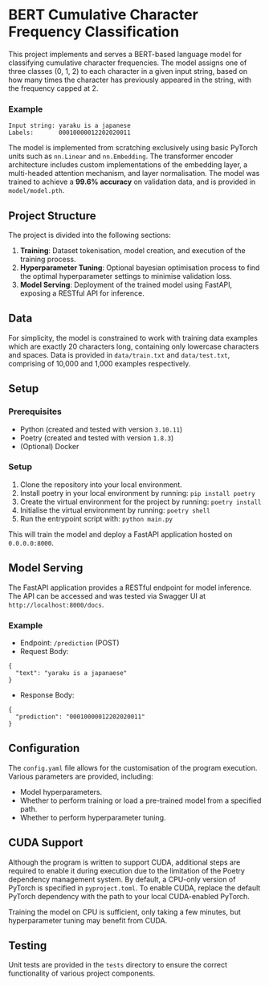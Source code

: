 # BERT Cumulative Character Frequency Classification

This project implements and serves a BERT-based language model for classifying cumulative character frequencies. The model assigns one of three classes (0, 1, 2) to each character in a given input string, based on how many times the character has previously appeared in the string, with the frequency capped at 2.

### Example
```
Input string: yaraku is a japanese
Labels:       00010000012202020011
```
The model is implemented from scratching exclusively using basic PyTorch units such as ``nn.Linear`` and ``nn.Embedding``. The transformer encoder architecture includes custom implementations of the embedding layer, a multi-headed attention mechanism, and layer normalisation.
The model was trained to achieve a **99.6% accuracy** on validation data, and is provided in ``model/model.pth``.

## Project Structure

The project is divided into the following sections:
1. **Training**: Dataset tokenisation, model creation, and execution of the training process.
2. **Hyperparameter Tuning**: Optional bayesian optimisation process to find the optimal hyperparameter settings to minimise validation loss.
3. **Model Serving**: Deployment of the trained model using FastAPI, exposing a RESTful API for inference.

## Data

For simplicity, the model is constrained to work with training data examples which are exactly 20 characters long, containing only lowercase characters and spaces. Data is provided in ``data/train.txt`` and ``data/test.txt``, comprising of 10,000 and 1,000 examples respectively.

## Setup

### Prerequisites

- Python (created and tested with version `3.10.11`)
- Poetry (created and tested with version `1.8.3`)
- (Optional) Docker

### Setup

1. Clone the repository into your local environment.
2. Install poetry in your local environment by running: `pip install poetry`
3. Create the virtual environment for the project by running: `poetry install`
4. Initialise the virtual environment by running: `poetry shell`
5. Run the entrypoint script with: `python main.py`

This will train the model and deploy a FastAPI application hosted on ``0.0.0.0:8000``.

## Model Serving

The FastAPI application provides a RESTful endpoint for model inference. The API can be accessed and was tested via Swagger UI at ``http://localhost:8000/docs``.

### Example

- Endpoint: ``/prediction`` (POST)
- Request Body:
```
{
  "text": "yaraku is a japanaese"
}
```
- Response Body:
```
{
  "prediction": "00010000012202020011"
}
```

## Configuration

The ``config.yaml`` file allows for the customisation of the program execution. Various parameters are provided, including:
- Model hyperparameters.
- Whether to perform training or load a pre-trained model from a specified path.
- Whether to perform hyperparameter tuning.

## CUDA Support

Although the program is written to support CUDA, additional steps are required to enable it during execution due to the limitation of the Poetry dependency management system. By default, a CPU-only version of PyTorch is specified in ``pyproject.toml``. To enable CUDA, replace the default PyTorch dependency with the path to your local CUDA-enabled PyTorch.

Training the model on CPU is sufficient, only taking a few minutes, but hyperparameter tuning may benefit from CUDA.

## Testing

Unit tests are provided in the ``tests`` directory to ensure the correct functionality of various project components.
